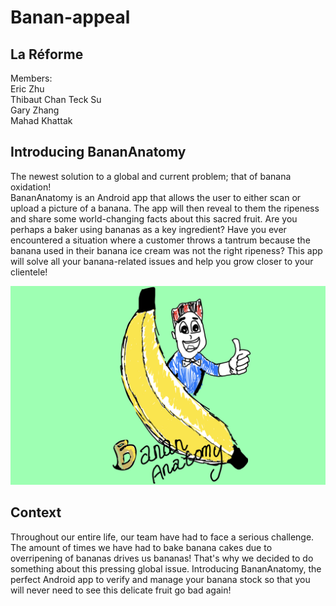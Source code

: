 # Banan-appeal

## La Réforme
Members:  
Eric Zhu  
Thibaut Chan Teck Su  
Gary Zhang  
Mahad Khattak  

## Introducing **BananAnatomy**
The newest solution to a global and current problem; that of banana oxidation!  
BananAnatomy is an Android app that allows the user to either scan or upload a picture of a banana. The app will then reveal to them the ripeness and share some world-changing facts about this sacred fruit. Are you perhaps a baker using bananas as a key ingredient? Have you ever encountered a situation where a customer throws a tantrum because the banana used in their banana ice cream was not the right ripeness? This app will solve all your banana-related issues and help you grow closer to your clientele!

![](https://github.com/ZEric2407/Banan-appeal/blob/main/Assets/DevpostPage.png)

## Context
Throughout our entire life, our team have had to face a serious challenge. The amount of times we have had to bake banana cakes due to overripening of bananas drives us bananas! That's why we decided to do something about this pressing global issue. Introducing BananAnatomy, the perfect Android app to verify and manage your banana stock so that you will never need to see this delicate fruit go bad again!

